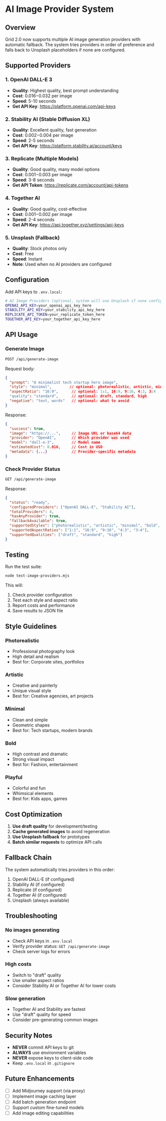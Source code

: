 # AI Image Provider System

## Overview
Grid 2.0 now supports multiple AI image generation providers with automatic fallback. The system tries providers in order of preference and falls back to Unsplash placeholders if none are configured.

## Supported Providers

### 1. OpenAI DALL-E 3
- **Quality**: Highest quality, best prompt understanding
- **Cost**: $0.016-$0.032 per image
- **Speed**: 5-10 seconds
- **Get API Key**: https://platform.openai.com/api-keys

### 2. Stability AI (Stable Diffusion XL)
- **Quality**: Excellent quality, fast generation
- **Cost**: $0.002-$0.004 per image
- **Speed**: 2-5 seconds  
- **Get API Key**: https://platform.stability.ai/account/keys

### 3. Replicate (Multiple Models)
- **Quality**: Good quality, many model options
- **Cost**: $0.001-$0.003 per image
- **Speed**: 3-8 seconds
- **Get API Token**: https://replicate.com/account/api-tokens

### 4. Together AI
- **Quality**: Good quality, cost-effective
- **Cost**: $0.001-$0.002 per image
- **Speed**: 2-4 seconds
- **Get API Key**: https://api.together.xyz/settings/api-keys

### 5. Unsplash (Fallback)
- **Quality**: Stock photos only
- **Cost**: Free
- **Speed**: Instant
- **Note**: Used when no AI providers are configured

## Configuration

Add API keys to `.env.local`:

```bash
# AI Image Providers (optional, system will use Unsplash if none configured)
OPENAI_API_KEY=your_openai_api_key_here
STABILITY_API_KEY=your_stability_api_key_here  
REPLICATE_API_TOKEN=your_replicate_token_here
TOGETHER_API_KEY=your_together_api_key_here
```

## API Usage

### Generate Image
```bash
POST /api/generate-image
```

Request body:
```json
{
  "prompt": "A minimalist tech startup hero image",
  "style": "minimal",        // optional: photorealistic, artistic, minimal, bold, playful
  "aspectRatio": "16:9",      // optional: 1:1, 16:9, 9:16, 4:3, 3:4
  "quality": "standard",      // optional: draft, standard, high
  "negative": "text, words"   // optional: what to avoid
}
```

Response:
```json
{
  "success": true,
  "image": "https://...",     // Image URL or base64 data
  "provider": "OpenAI",       // Which provider was used
  "model": "dall-e-3",        // Model name
  "estimatedCost": 0.016,     // Cost in USD
  "metadata": {...}           // Provider-specific metadata
}
```

### Check Provider Status
```bash
GET /api/generate-image
```

Response:
```json
{
  "status": "ready",
  "configuredProviders": ["OpenAI DALL-E", "Stability AI"],
  "totalProviders": 4,
  "hasAnyProvider": true,
  "fallbackAvailable": true,
  "supportedStyles": ["photorealistic", "artistic", "minimal", "bold", "playful"],
  "supportedAspectRatios": ["1:1", "16:9", "9:16", "4:3", "3:4"],
  "supportedQualities": ["draft", "standard", "high"]
}
```

## Testing

Run the test suite:
```bash
node test-image-providers.mjs
```

This will:
1. Check provider configuration
2. Test each style and aspect ratio
3. Report costs and performance
4. Save results to JSON file

## Style Guidelines

### Photorealistic
- Professional photography look
- High detail and realism
- Best for: Corporate sites, portfolios

### Artistic  
- Creative and painterly
- Unique visual style
- Best for: Creative agencies, art projects

### Minimal
- Clean and simple
- Geometric shapes
- Best for: Tech startups, modern brands

### Bold
- High contrast and dramatic
- Strong visual impact
- Best for: Fashion, entertainment

### Playful
- Colorful and fun
- Whimsical elements
- Best for: Kids apps, games

## Cost Optimization

1. **Use draft quality** for development/testing
2. **Cache generated images** to avoid regeneration  
3. **Use Unsplash fallback** for prototypes
4. **Batch similar requests** to optimize API calls

## Fallback Chain

The system automatically tries providers in this order:
1. OpenAI DALL-E (if configured)
2. Stability AI (if configured)
3. Replicate (if configured)
4. Together AI (if configured)
5. Unsplash (always available)

## Troubleshooting

### No images generating
- Check API keys in `.env.local`
- Verify provider status: `GET /api/generate-image`
- Check server logs for errors

### High costs
- Switch to "draft" quality
- Use smaller aspect ratios
- Consider Stability AI or Together AI for lower costs

### Slow generation
- Together AI and Stability are fastest
- Use "draft" quality for speed
- Consider pre-generating common images

## Security Notes

- **NEVER** commit API keys to git
- **ALWAYS** use environment variables
- **NEVER** expose keys to client-side code
- Keep `.env.local` in `.gitignore`

## Future Enhancements

- [ ] Add Midjourney support (via proxy)
- [ ] Implement image caching layer
- [ ] Add batch generation endpoint
- [ ] Support custom fine-tuned models
- [ ] Add image editing capabilities